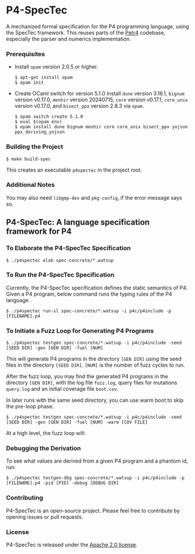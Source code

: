 # P4-SpecTec

A mechanized formal specification for the P4 programming language, using the SpecTec framework.
This reuses parts of the [Petr4](https://github.com/verified-network-toolchain/petr4) codebase, especially the parser and numerics implementation.

### Prerequisites

* Install `opam` version 2.0.5 or higher.
  ```shell
  $ apt-get install opam
  $ opam init
  ```

* Create OCaml switch for version 5.1.0
  Install `dune` version 3.16.1, `bignum` version v0.17.0, `menhir` version 20240715, `core` version v0.17.1, `core_unix` version v0.17.0, and `bisect_ppx` version 2.8.3 via `opam`.
  ```shell
  $ opam switch create 5.1.0
  $ eval $(opam env)
  $ opam install dune bignum menhir core core_unix bisect_ppx yojson ppx_deriving_yojson
  ```

### Building the Project

```shell
$ make build-spec
```

This creates an executable `p4spectec` in the project root.

### Additional Notes

You may also need `libgmp-dev` and `pkg-config`, if the error message says so.

## P4-SpecTec: A language specification framework for P4

### To Elaborate the P4-SpecTec Specification

```shell
$ ./p4spectec elab spec-concrete/*.watsup
```

### To Run the P4-SpecTec Specification

Currently, the P4-SpecTec specification defines the static semantics of P4.
Given a P4 program, below command runs the typing rules of the P4 language.

```shell
$ ./p4spectec run-sl spec-concrete/*.watsup -i p4c/p4include -p [FILENAME].p4
```

### To Initiate a Fuzz Loop for Generating P4 Programs

```shell
$ ./p4spectec testgen spec-concrete/*.watsup -i p4c/p4include -seed [SEED DIR] -gen [GEN DIR] -fuel [NUM]
```

This will generate P4 programs in the directory `[GEN DIR]` using the seed files in the directory `[SEED DIR]`.
`[NUM]` is the number of fuzz cycles to run.

After the fuzz loop, you may find the generated P4 programs in the directory `[GEN DIR]`, with the log file `fuzz.log`,
query files for mutations `query.log` and an initial coverage file `boot.cov`.

In later runs with the same seed directory, you can use warm boot to skip the pre-loop phase.

```shell
$ ./p4spectec testgen spec-concrete/*.watsup -i p4c/p4include -seed [SEED DIR] -gen [GEN DIR] -fuel [NUM] -warm [COV FILE]
```

At a high level, the fuzz loop will:

### Debugging the Derivation

To see what values are derived from a given P4 program and a phantom id, run:

```
$ ./p4spectec testgen-dbg spec-concrete/*.watsup -i p4c/p4include -p [FILENAME].p4 -pid [PID] -debug [DEBUG DIR]
```

### Contributing

P4-SpecTec is an open-source project. Please feel free to contribute by opening issues or pull requests.

### License

P4-SpecTec is released under the [Apache 2.0 license](LICENSE).
